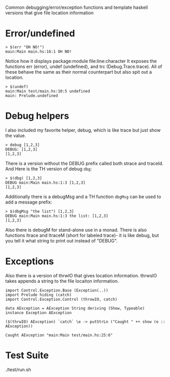 Common debugging/error/exception functions and template haskell versions that give file location information

# Error/undefined

    > $(err "OH NO!")
    main:Main main.hs:16:1 OH NO!


Notice how it displays package:module file:line:character
It exposes the functions err (error), undef (undefined), and trc (Debug.Trace.trace). All of these behave the same as their normal counterpart but also spit out a location.

    > $(undef)
    main:Main test/main.hs:10:5 undefined
    main: Prelude.undefined


# Debug helpers

I also included my favorite helper, debug, which is like trace but just show the value.

    > debug [1,2,3]
    DEBUG: [1,2,3]
    [1,2,3]


There is a version without the DEBUG prefix called both strace and traceId.
And Here is the TH version of debug `dbg`:

    > $(dbg) [1,2,3]
    DEBUG main:Main main.hs:1:3 [1,2,3]
    [1,2,3]


Additionally there is a debugMsg and a TH function `dbgMsg` can be used to add a message prefix:

    > $(dbgMsg "the list") [1,2,3]
    DEBUG main:Main main.hs:1:3 the list: [1,2,3]
    [1,2,3]


Also there is debugM for stand-alone use in a monad. There is also functions ltrace and ltraceM (short for labeled trace)- it is like debug, but you tell it what string to print out instead of "DEBUG".


# Exceptions

Also there is a version of thrwIO that gives location information. thrwsIO takes appends a string to the file locaiton information.

    import Control.Exception.Base (Exception(..))
    import Prelude hiding (catch)
    import Control.Exception.Control (throwIO, catch)

    data AException = AException String deriving (Show, Typeable)
    instance Exception AException

    ($(thrwIO) AException) `catch` \e -> putStrLn ("Caught " ++ show (e :: AException))
    
    Caught AException "main:Main test/main.hs:25:6"

# Test Suite

./test/run.sh
